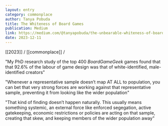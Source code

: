 ```yaml
---
layout: entry
category: commonplace
author: Tanya Pobuda
title: The Whiteness of Board Games
publication: Medium
link: https://medium.com/@tanyapobuda/the-unbearable-whiteness-of-board-games-1eb8d1f2688f
date: 2023-12-11
---
```


[[2023]] / [[commonplace]] / 

"My PhD research study of the top 400 *BoardGameGeek* games found that that 92.6% of the labour of game design was that of white-identified, male-identified creators"

"Whenever a representative sample doesn’t map AT ALL to population, you can bet that very strong forces are working against that representative sample, preventing it from looking like the wider population"

"That kind of finding doesn’t happen naturally. This usually means something systemic, an external force like enforced segegation, active gatekeeping, economic restrictions or policies are acting on that sample, creating that skew, and keeping members of the wider population away"
